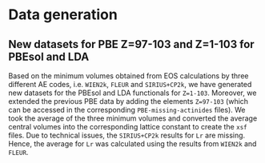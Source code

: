 # Data generation

## New datasets for PBE Z=97-103 and Z=1-103 for PBEsol and LDA
Based on the minimum volumes obtained from EOS calculations by three different AE codes, i.e. `WIEN2k`, `FLEUR` and `SIRIUS+CP2k`, we have generated new datasets for the PBEsol and LDA functionals for `Z=1-103`. Moreover, we extended the previous PBE data by adding the elements `Z=97-103` (which can be accessed in the corresponding `PBE-missing-actinides` files).
We took the average of the three minimum volumes and converted the average central volumes into the corresponding lattice constant to create the `xsf` files. 
Due to technical issues, the `SIRIUS+CP2k` results for `Lr` are missing. Hence, the average for `Lr` was calculated using the results from `WIEN2k` and `FLEUR`.